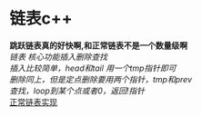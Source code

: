 # 链表c++  
**跳跃链表真的好快啊,和正常链表不是一个数量级啊**  
*链表 核心功能插入删除查找*  
*插入比较简单，head和tail 用一个tmp指针即可*  
*删除同上，但是定点删除要用两个指针，tmp和prev*  
*查找，loop到某个点或者0，返回!指针*  
[正常链表实现](20190608.md)
